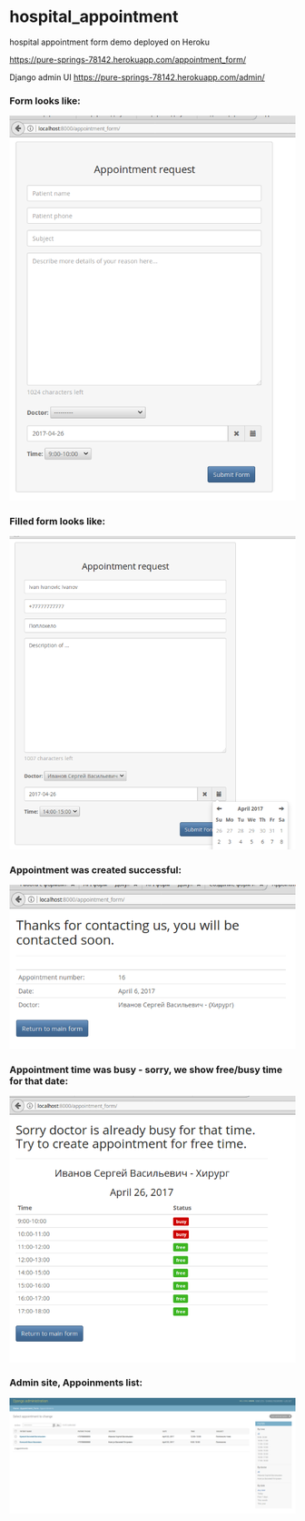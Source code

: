 # hospital_appointment
hospital appointment form demo deployed on Heroku  

https://pure-springs-78142.herokuapp.com/appointment_form/

Django admin UI https://pure-springs-78142.herokuapp.com/admin/


### Form looks like: 
![form](./doc/img/form.png)

### Filled form looks like:
![filled_form](./doc/img/filled_form.png)

### Appointment was created successful:
![thanks](./doc/img/thanks.png)

### Appointment time was busy - sorry, we show free/busy time for that date:
![sorry](./doc/img/sorry.png)

### Admin site, Appoinments list: 
![report](./doc/img/report.png)
